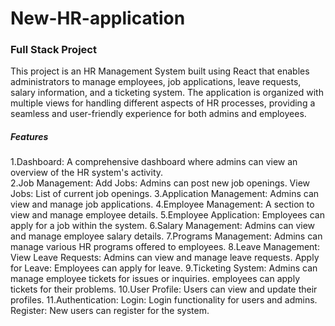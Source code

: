 # New-HR-application
### Full Stack Project
This project is an HR Management System built using React that enables administrators to manage employees, job applications, leave requests, salary information, and a ticketing system. The application is organized with multiple views for handling different aspects of HR processes, providing a seamless and user-friendly experience for both admins and employees.

##### Features

1.Dashboard: A comprehensive dashboard where admins can view an overview of the HR system's activity.<br/>
2.Job Management:
	Add Jobs: Admins can post new job openings.
	View Jobs: List of current job openings.
3.Application Management: Admins can view and manage job applications.
4.Employee Management: A section to view and manage employee details.
5.Employee Application: Employees can apply for a job within the system.
6.Salary Management: Admins can view and manage employee salary details.
7.Programs Management: Admins can manage various HR programs offered to employees.
8.Leave Management:
	View Leave Requests: Admins can view and manage leave requests.
	Apply for Leave: Employees can apply for leave.
9.Ticketing System: 
	Admins can manage employee tickets for issues or inquiries.
	employees can apply tickets for their problems.
10.User Profile: Users can view and update their profiles.
11.Authentication:
	Login: Login functionality for users and admins.
	Register: New users can register for the system.

